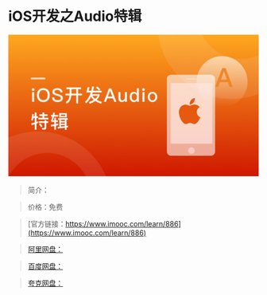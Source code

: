 # iOS开发之Audio特辑

![img](../../assets/5fe442fd0001085305400304.jpg)

> 简介：

> 价格：免费

> [官方链接：https://www.imooc.com/learn/886](https://www.imooc.com/learn/886)

> [阿里网盘：]()

> [百度网盘：]()

> [夸克网盘：]()
